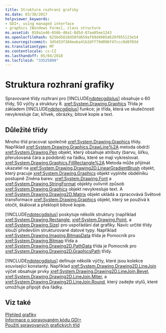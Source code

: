 ```yaml
---
title: Struktura rozhraní grafiky
ms.date: 03/30/2017
helpviewer_keywords:
- GDI+, using managed interface
- graphics [Windows Forms], class structure
ms.assetid: 010a1e46-656b-40a1-8d5d-87aa05ee1243
ms.openlocfilehash: 625bd5818d58fd659af69d4985d629f055123e54
ms.sourcegitcommit: 3d5d33f384eeba41b2dff79d096f47ccc8d8f03d
ms.translationtype: MT
ms.contentlocale: cs-CZ
ms.lasthandoff: 05/04/2018
ms.locfileid: "33525899"
---
```

# <a name="structure-of-the-graphics-interface"></a>Struktura rozhraní grafiky
Spravované třídy rozhraní pro [!INCLUDE[ndptecgdiplus](../../../../includes/ndptecgdiplus-md.md)] obsahuje o 60 třídy, 50 výčty a struktury 8. <xref:System.Drawing.Graphics> Třída je základem [!INCLUDE[ndptecgdiplus](../../../../includes/ndptecgdiplus-md.md)] funkce; je třída, která ve skutečnosti nevykresluje čar, křivek, obrázky, bitové kopie a text.  
  
## <a name="important-classes"></a>Důležité třídy  
 Mnoho tříd pracovat společně <xref:System.Drawing.Graphics> třídy. Například <xref:System.Drawing.Graphics.DrawLine%2A> metoda obdrží <xref:System.Drawing.Pen> objekt, který obsahuje atributy (barvu, šířku, přerušovaná čára a podobně) na řádku, které se mají vykreslovat. <xref:System.Drawing.Graphics.FillRectangle%2A> Metoda může přijímat ukazatel na <xref:System.Drawing.Drawing2D.LinearGradientBrush> objekt, který pracuje <xref:System.Drawing.Graphics> objekt vyplníte obdélníku postupně Změna barev. <xref:System.Drawing.Font> a <xref:System.Drawing.StringFormat> objekty ovlivnit způsob <xref:System.Drawing.Graphics> objekt nevykresluje text. A <xref:System.Drawing.Drawing2D.Matrix> objekt ukládá a zpracovává Světové transformace <xref:System.Drawing.Graphics> objekt, který se používá k otočit, škálovat a překlopit bitové kopie.  
  
 [!INCLUDE[ndptecgdiplus](../../../../includes/ndptecgdiplus-md.md)] poskytuje několik struktury (například <xref:System.Drawing.Rectangle>, <xref:System.Drawing.Point>, a <xref:System.Drawing.Size>) pro uspořádání dat grafiky. Navíc určité třídy slouží především strukturované datové typy. Například <xref:System.Drawing.Imaging.BitmapData> třída je Pomocník pro <xref:System.Drawing.Bitmap> třída a <xref:System.Drawing.Drawing2D.PathData> třída je Pomocník pro <xref:System.Drawing.Drawing2D.GraphicsPath> třídy.  
  
 [!INCLUDE[ndptecgdiplus](../../../../includes/ndptecgdiplus-md.md)] definuje několik výčty, které jsou kolekce související konstanty. Například <xref:System.Drawing.Drawing2D.LineJoin> výčet obsahuje prvky <xref:System.Drawing.Drawing2D.LineJoin.Bevel>, <xref:System.Drawing.Drawing2D.LineJoin.Miter>, a <xref:System.Drawing.Drawing2D.LineJoin.Round>, který zadejte stylů, které umožňuje připojit dva řádky.  
  
## <a name="see-also"></a>Viz také  
 [Přehled grafiky](../../../../docs/framework/winforms/advanced/graphics-overview-windows-forms.md)  
 [Informace o spravovaném kódu GDI+](../../../../docs/framework/winforms/advanced/about-gdi-managed-code.md)  
 [Použití spravovaných grafických tříd](../../../../docs/framework/winforms/advanced/using-managed-graphics-classes.md)

